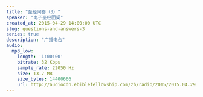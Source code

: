 ```yaml
---
title: "圣经问答（3）"
speaker: "电子圣经团契"
created_at: 2015-04-29 14:00:00 UTC
slug: questions-and-answers-3
series: true
description: "广播电台"
audio:
  mp3_low:
    length: '1:00:00'
    bitrate: 32 Kbps
    sample_rate: 22050 Hz
    size: 13.7 MB
    size_bytes: 14400666
    url: http://audiocdn.ebiblefellowship.com/zh/radio/2015/2015.04.29_EBF_-_Questions_and_Answers_3.mp3
---
```

